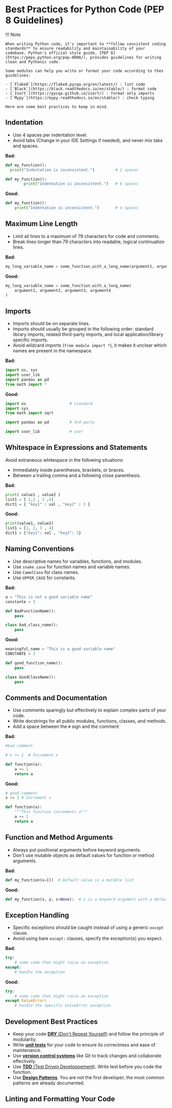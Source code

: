 # Best Practices for Python Code (PEP 8 Guidelines)

!!! Note
    
    When writing Python code, it's important to **follow consistent coding standards** to ensure readability and maintainability of your codebase. Python's official style guide, [PEP 8](https://peps.python.org/pep-0008/), provides guidelines for writing clean and Pythonic code. 
    
    Some modules can help you write or format your code according to thes guidelines:
    
    - [`Flake8`](https://flake8.pycqa.org/en/latest/) : lint code
    - [`Black`](https://black.readthedocs.io/en/stable/) : format code
    - [`Isort`](https://pycqa.github.io/isort/) : format only imports
    - [`Mypy`](https://mypy.readthedocs.io/en/stable/) : check typing
    
    Here are some best practices to keep in mind.

## Indentation

- Use 4 spaces per indentation level.
- Avoid tabs (Change in your IDE Settings if needed), and never mix tabs and spaces.

**Bad:**
```python
def my_function():
  print("Indentation is inconsistent.")         # 2 spaces

def my_function():
        print("Indentation is inconsistent.")   # 8 spaces
```

**Good:**
```python
def my_function():
    print("Indentation is inconsistent.")       # 4 spaces
```

## Maximum Line Length

- Limit all lines to a maximum of 79 characters for code and comments.
- Break lines longer than 79 characters into readable, logical continuation lines.

**Bad:**
```python
my_long_variable_name = some_function_with_a_long_name(argument1, argument2, argument3, argument4)
```

**Good:**
```python
my_long_variable_name = some_function_with_a_long_name(
    argument1, argument2, argument3, argument4
)
```

## Imports

- Imports should be on separate lines.
- Imports should usually be grouped in the following order: standard library imports, related third-party imports, and local application/library specific imports.
- Avoid wildcard imports (`from module import *`), it makes it unclear which names are present in the namespace.

**Bad:**
```python
import os, sys
import user_lib
import pandas as pd
from math import *
```

**Good:**
```python
import os                   # standard
import sys
from math import sqrt

import pandas as pd         # 3rd party

import user_lib             # user
```

## Whitespace in Expressions and Statements

Avoid extraneous whitespace in the following situations:

  - Immediately inside parentheses, brackets, or braces.
  - Between a trailing comma and a following close parenthesis.

**Bad:**
```python
print( value1 , value2 )
list1 = [ 1,2 , 3 ,4]
dict1 = { "key1" : val , "key2" : 3 }
```

**Good:**
```python
print(value1, value2)
list1 = [1, 2, 3 , 4]
dict1 = {"key1": val , "key2": 3}
```

## Naming Conventions

- Use descriptive names for variables, functions, and modules.
- Use `snake_case` for function names and variable names.
- Use `CamelCase` for class names.
- Use `UPPER_CASE` for constants.

**Bad:**
```python
a = "This is not a good variable name"
constante = 3

def BadFunctionName():
    pass

class bad_class_name():
    pass
```

**Good:**
```python
meaningful_name = "This is a good variable name"
CONSTANTE = 3

def good_function_name():
    pass

class GoodClassName():
    pass
```

## Comments and Documentation

- Use comments sparingly but effectively to explain complex parts of your code.
- Write docstrings for all public modules, functions, classes, and methods.
- Add a space between the `#` sign and the comment

**Bad:**
```python
#bad comment

# x += 1  # Increment x

def function(a):
    a += 1
    return a
```

**Good:**
```python
# good comment
x += 1 # Increment x

def function(a):
    """This function increments a"""
    a += 1
    return a
```

## Function and Method Arguments

- Always put positional arguments before keyword arguments.
- Don't use mutable objects as default values for function or method arguments.

**Bad:**
```python
def my_function(x=[])  # Default value is a mutable list
```

**Good:**
```python
def my_function(x, y, z=None):  # z is a keyword argument with a default value of None
```

## Exception Handling

- Specific exceptions should be caught instead of using a generic `except` clause.
- Avoid using bare `except:` clauses, specify the exception(s) you expect.

**Bad:**
```python
try:
    # some code that might raise an exception
except:
    # handle the exception
```

**Good:**
```python
try:
    # some code that might raise an exception
except ValueError:
    # handle the specific ValueError exception
```

## Development Best Practices

- Keep your code [**DRY** (Don't Repeat Yourself)](https://en.wikipedia.org/wiki/Don%27t_repeat_yourself) and follow the principle of modularity.
- Write [**unit tests**](https://en.wikipedia.org/wiki/Unit_testing) for your code to ensure its correctness and ease of maintenance.
- Use [**version control systems**](https://en.wikipedia.org/wiki/Version_control) like Git to track changes and collaborate effectively.
- Use [**TDD** (Test Driven Developpement)](https://en.wikipedia.org/wiki/Test-driven_development). Write test before you code the function.
- Use [**Design Patterns**](https://refactoring.guru/design-patterns/python). You are not the first developer, the most common patterns are already documented.

## Linting and Formatting Your Code

